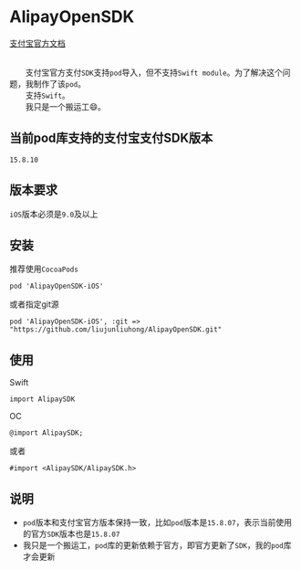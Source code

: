 # AlipayOpenSDK

<div>
<a href="https://opendocs.alipay.com/open">支付宝官方文档</a>
</div>
<br>

&emsp;&emsp;支付宝官方支付`SDK`支持`pod`导入，但不支持`Swift module`。为了解决这个问题，我制作了该`pod`。<br>
&emsp;&emsp;支持`Swift`。<br>
&emsp;&emsp;我只是一个搬运工😄。<br>

## 当前pod库支持的支付宝支付SDK版本

```
15.8.10
```

## 版本要求
`iOS`版本必须是`9.0`及以上

## 安装

推荐使用`CocoaPods`

```
pod 'AlipayOpenSDK-iOS'
```

或者指定git源

```
pod 'AlipayOpenSDK-iOS', :git => "https://github.com/liujunliuhong/AlipayOpenSDK.git"
```

## 使用
Swift
```
import AlipaySDK
```

OC
```
@import AlipaySDK;
```

或者

```
#import <AlipaySDK/AlipaySDK.h>
```

## 说明
- `pod`版本和支付宝官方版本保持一致，比如`pod`版本是`15.8.07`，表示当前使用的官方`SDK`版本也是`15.8.07`
- 我只是一个搬运工，`pod`库的更新依赖于官方，即官方更新了`SDK`，我的`pod`库才会更新